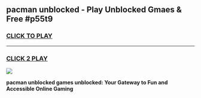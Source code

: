 
## pacman unblocked - Play Unblocked Gmaes & Free #p55t9
<h3>
<a href="https://news.freeplayer.one?title=pacman_unblocked&ref=24F">CLICK TO PLAY</a></h3>
<hr>

<h3>
<a href="https://news.freeplayer.one?title=pacman_unblocked&ref=24F">CLICK 2 PLAY</a>
  
</h3>

<a href="https://news.freeplayer.one?title=pacman_unblocked&ref=24F/"><img src="https://clearcache.store/games.png"></a>


**pacman unblocked games unblocked: Your Gateway to Fun and Accessible Online Gaming**
